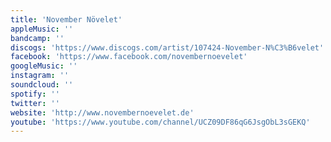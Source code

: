 ```yaml
---
title: 'November Növelet'
appleMusic: ''
bandcamp: ''
discogs: 'https://www.discogs.com/artist/107424-November-N%C3%B6velet'
facebook: 'https://www.facebook.com/novembernoevelet'
googleMusic: ''
instagram: ''
soundcloud: ''
spotify: ''
twitter: ''
website: 'http://www.novembernoevelet.de'
youtube: 'https://www.youtube.com/channel/UCZ09DF86qG6JsgObL3sGEKQ'
---
```

